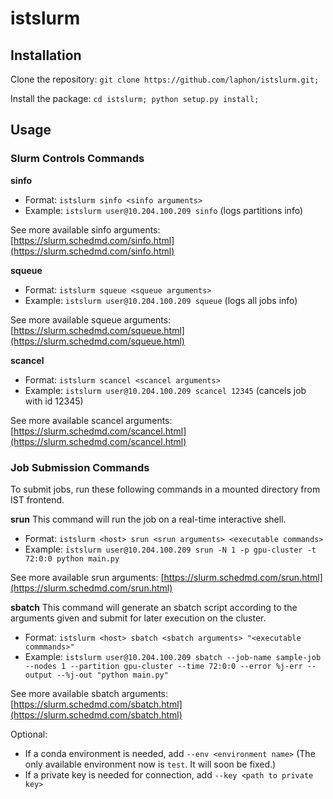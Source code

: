 # istslurm

## Installation

Clone the repository:
``git clone https://github.com/laphon/istslurm.git;``

Install the package:
``cd istslurm; python setup.py install;``

## Usage

### Slurm Controls Commands

**sinfo**
- Format: ``istslurm sinfo <sinfo arguments>``
- Example: ``istslurm user@10.204.100.209 sinfo`` (logs partitions info)

See more available sinfo arguments: [https://slurm.schedmd.com/sinfo.html](https://slurm.schedmd.com/sinfo.html)

**squeue**
- Format: ``istslurm squeue <squeue arguments>``
- Example: ``istslurm user@10.204.100.209 squeue`` (logs all jobs info)

See more available squeue arguments: [https://slurm.schedmd.com/squeue.html](https://slurm.schedmd.com/squeue.html)

**scancel**
- Format: ``istslurm scancel <scancel arguments>``
- Example: ``istslurm user@10.204.100.209 scancel 12345`` (cancels job with id 12345)

See more available scancel arguments: [https://slurm.schedmd.com/scancel.html](https://slurm.schedmd.com/scancel.html)

### Job Submission Commands
To submit jobs, run these following commands in a mounted directory from IST frontend.

**srun**
This command will run the job on a real-time interactive shell.

- Format: ``istslurm <host> srun <srun arguments> <executable commands>``
- Example: ``istslurm user@10.204.100.209 srun -N 1 -p gpu-cluster -t 72:0:0 python main.py``

See more available srun arguments: [https://slurm.schedmd.com/srun.html](https://slurm.schedmd.com/srun.html)

**sbatch**
This command will generate an sbatch script according to the arguments given and submit for later execution on the cluster.

- Format: ``istslurm <host> sbatch <sbatch arguments> "<executable commmands>"``
- Example: ``istslurm user@10.204.100.209 sbatch --job-name sample-job --nodes 1 --partition gpu-cluster --time 72:0:0 --error %j-err --output --%j-out "python main.py"``

See more available sbatch arguments: [https://slurm.schedmd.com/sbatch.html](https://slurm.schedmd.com/sbatch.html)

Optional:
- If a conda environment is needed, add ``--env <environment name>`` (The only available environment now is ``test``. It will soon be fixed.)
- If a private key is needed for connection, add ``--key <path to private key>``
